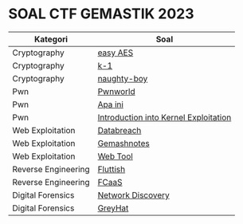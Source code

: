 # SOAL CTF GEMASTIK 2023


| Kategori            | Soal                                                                                                                                                                                                                                                                                              | 
| ------------------- | ---------------------------------------------------------------------------------------------------------------------------------------------------------------------------------------------------------------------------------------------------------------------------------------------------- |
| Cryptography        | [easy AES](https://github.com/aldisakti2/Writeup/tree/main/Gemastik2023/Quals/Cryptography/easy-AES)  | 
| Cryptography            | [k-1](https://github.com/aldisakti2/Writeup/tree/main/Gemastik2023/Quals/Cryptography/k-1)                                            |
| Cryptography            | [naughty-boy](https://github.com/aldisakti2/Writeup/tree/main/Gemastik2023/Quals/Cryptography/naughty-boy)                        |
| Pwn       | [Pwnworld](https://github.com/aldisakti2/Writeup/tree/main/Gemastik2023/Quals/Pwn/Pwnworld) |
| Pwn       | [Apa ini](https://github.com/aldisakti2/Writeup/tree/main/Gemastik2023/Quals/Pwn/Apa%20ini)                                     |
| Pwn       | [Introduction into Kernel Exploitation](https://github.com/aldisakti2/Writeup/tree/main/Gemastik2023/Quals/Pwn/Introduction%20into%20Kernel%20Exploitation)                           |
| Web Exploitation | [Databreach](https://github.com/aldisakti2/Writeup/tree/main/Gemastik2023/Quals/Web%20Exploit/Databreach)             |
| Web Exploitation            | [Gemashnotes](https://github.com/aldisakti2/Writeup/tree/main/Gemastik2023/Quals/Web%20Exploit/Gemashnotes)                               |
| Web Exploitation            | [Web Tool](https://github.com/aldisakti2/Writeup/tree/main/Gemastik2023/Quals/Web%20Exploit/Web%20Tool)                               |
| Reverse Engineering            | [Fluttish](https://github.com/aldisakti2/Writeup/tree/main/Gemastik2023/Quals/Reverse%20Engineering/Fluttish)                               |
| Reverse Engineering            | [FCaaS](https://github.com/aldisakti2/Writeup/tree/main/Gemastik2023/Quals/Reverse%20Engineering/FCaaS)                               |
| Digital Forensics            | [Network Discovery](https://github.com/aldisakti2/Writeup/tree/main/Gemastik2023/Quals/Forensic/Network_Discovery)                               |
| Digital Forensics            | [GreyHat](https://github.com/aldisakti2/Writeup/tree/main/Gemastik2023/Quals/Forensic/GreyHat)                               |

